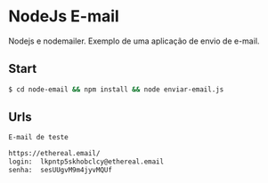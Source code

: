 # NodeJs E-mail  
Nodejs e nodemailer.
Exemplo de uma aplicação de envio de e-mail.  

## Start
```bash
$ cd node-email && npm install && node enviar-email.js
```

## Urls
```bash
E-mail de teste 

https://ethereal.email/
login:  lkpntp5skhobclcy@ethereal.email
senha:  sesUUgvM9m4jyvMQUf  

```
